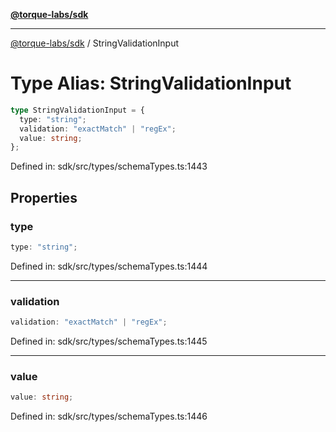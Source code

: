 [**@torque-labs/sdk**](../README.md)

***

[@torque-labs/sdk](../README.md) / StringValidationInput

# Type Alias: StringValidationInput

```ts
type StringValidationInput = {
  type: "string";
  validation: "exactMatch" | "regEx";
  value: string;
};
```

Defined in: sdk/src/types/schemaTypes.ts:1443

## Properties

### type

```ts
type: "string";
```

Defined in: sdk/src/types/schemaTypes.ts:1444

***

### validation

```ts
validation: "exactMatch" | "regEx";
```

Defined in: sdk/src/types/schemaTypes.ts:1445

***

### value

```ts
value: string;
```

Defined in: sdk/src/types/schemaTypes.ts:1446
